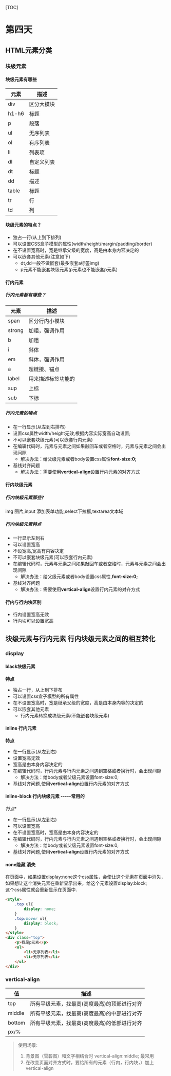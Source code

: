 [TOC]
# 第四天
## HTML元素分类
###  块级元素
#### 块级元素有哪些
|元素|描述|
|--|--|
|div|区分大模块|
|h1-h6|标题|
|p|段落|
|ul|无序列表|
|ol|有序列表|
|li|列表项|
|dl|自定义列表|
|dt|标题|
|dd|描述|
|table|标题|
|tr|行|
|td|列|
#### 块级元素的特点？
- 独占一行(从上到下排列)
- 可以设置CSS盒子模型的属性(width/height/margin/padding/border)
- 在不设置宽高时，宽是继承父级的宽度，高是由本身内容决定的
- 可以嵌套其他元素(注意如下)
	- dt,dd一般不做嵌套(最多嵌套a标签img)
	- p元素不能嵌套块级元素(p元素也不能嵌套p元素)
#### 行内元素
##### 行内元素都有哪些？
|元素|描述|
|--|--|
|span|区分行内小模块|
|strong|加粗，强调作用|
|b|加粗|
|i|斜体|
|em|斜体，强调作用|
|a|超链接、锚点|
|label|用来描述标签功能的|
|sup|上标|
|sub|下标|
##### 行内元素的特点
- 在一行显示(从左到右排布)
- 设置css属性width/height无效,根据内容实际宽高自动设置;
- 不可以嵌套块级元素(可以嵌套行内元素)
- 在编辑代码时，元素与元素之间如果敲回车或者空格时，元素与元素之间会出现间隙
	- 解决办法：给父级元素或者body设置css属性**font-size:0;**
- 基线对齐问题 
    - 解决办法：需要使用**vertical-align**设置行内元素的对齐方式
	
#### 行内块级元素
##### 行内块级元素那些?
img 图片,input 添加表单功能,select下拉框,textarea文本域
##### 行内块级元素特点
- 一行显示左到右
- 可以设置宽高
- 不设宽高,宽高有内容决定
- 不可以嵌套块级元素(可以嵌套行内元素)
- 在编辑代码时，元素与元素之间如果敲回车或者空格时，元素与元素之间会出现间隙
 	- 解决办法：给父级元素或者body设置css属性,**font-size:0;**
- 基线对齐问题 
    - 解决办法：需要使用**vertical-align**设置行内元素的对齐方式

#### 行内与行内块区别
- 行内设置宽高无效
- 行内块可以设置宽高

## 块级元素与行内元素 行内块级元素之间的相互转化
### display
#### black块级元素
**特点**
- 独占一行，从上到下排布
- 可以设置css盒子模型的所有属性
- 在不设置宽高时，宽是继承父级的宽度，高是由本身内容的决定的
- 可以嵌套其他元素
	- 行内元素转换成块级元素(不能嵌套块级元素)

#### inline 行内元素
**特点**
- 在一行显示(从左到右)
- 设置宽高无效
- 宽高是由本身内容决定的
- 在编辑代码时，行内元素与行内元素之间遇到空格或者换行时，会出现间隙
	- 解决方法：给body或者父级元素设置font-size:0;
- 基线对齐问题,使用**vertical-align**设置行内元素的对齐方式

#### inline-block 行内块级元素  -----常用的
*特点**
- 在一行显示(从左到右)
- 可以设置宽高
- 在不设置宽高时，宽高是由本身内容决定的
- 在编辑代码时，行内元素与行内元素之间遇到空格或者换行时，会出现间隙
	- 解决方法：给body或者父级元素设置font-size:0;
- 基线对齐问题,使用**vertical-align**设置行内元素的对齐方式

#### none隐藏 消失
在页面中，如果设置display:none这个css属性，会使让这个元素在页面中消失，  
如果想让这个消失元素在重新显示出来，给这个元素设置display:block;  
这个css属性就会重新显示在页面中.	  
```html
<style>
    .top ul{
        display: none;
    }
    .top:hover ul{
        display: block;
    }
</style>
<div class="top">
    <p>我是p元素</p>
    <ul>
        <li>无序列表</li>
        <li>无序列表</li>
    </ul>
</div>
```
### vertical-align
|值|描述|
|--|--|
|top|所有平级元素，找最高(高度最高)的顶部进行对齐|
|middle|所有平级元素，找最高(高度最高)的中部进行对齐|
|bottom|所有平级元素，找最高(高度最高)的低部进行对齐|
|px/%||
 
 > 使用场景:  
 > 1. 背景图（雪碧图）和文字相结合时 vertical-align:middle;  最常用
 > 2. 在改变页面对齐方式时，要给所有的元素（行内，行内块，）加上vertical-align